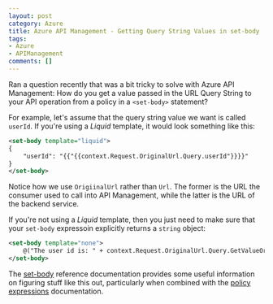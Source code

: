 ```yaml
---
layout: post
category: Azure
title: Azure API Management - Getting Query String Values in set-body
tags:
- Azure
- APIManagement
comments: []
---
```

Ran a question recently that was a bit tricky to solve with Azure API Management:
How do you get a value passed in the URL Query String to your API operation
from a policy in a `<set-body>` statement?

For example, let's assume that the query string value we want is called `userId`.
If you're using a _Liquid_ template, it would look something like this:

```xml
<set-body template="liquid">
{
    "userId": "{{"{{context.Request.OriginalUrl.Query.userId"}}}}"
}
</set-body>
```

Notice how we use `OrigiinalUrl` rather than `Url`. The former is the URL
the consumer used to call into API Management, while the latter is the URL of
the backend service.

If you're not using a _Liquid_ template, then you just need to make sure that your
`set-body` expressoin explicitly returns a `string` object:

```xml
<set-body template="none">
    @("The user id is: " + context.Request.OriginalUrl.Query.GetValueOrDefault("userId"))
</set-body>
```

The [set-body](https://docs.microsoft.com/en-us/azure/api-management/api-management-transformation-policies#SetBody)
reference documentation provides some useful information on figuring stuff like this out,
particularly when combined with the [policy expressions](https://docs.microsoft.com/en-us/azure/api-management/api-management-policy-expressions)
documentation.

